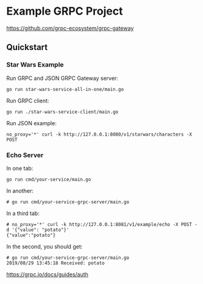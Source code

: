 # Example GRPC Project

https://github.com/grpc-ecosystem/grpc-gateway

## Quickstart

### Star Wars Example

Run GRPC and JSON GRPC Gateway server:
```
go run star-wars-service-all-in-one/main.go
```

Run GRPC client:
```
go run ./star-wars-service-client/main.go
```

Run JSON example:
```
no_proxy='*' curl -k http://127.0.0.1:8080/v1/starwars/characters -X POST
```

### Echo Server

In one tab:

```
go run cmd/your-service/main.go
```

In another:

```
# go run cmd/your-service-grpc-server/main.go
```

In a third tab:

```
# no_proxy='*' curl -k http://127.0.0.1:8081/v1/example/echo -X POST -d '{"value": "potato"}'
{"value":"potato"}
```

In the second, you should get:

```
# go run cmd/your-service-grpc-server/main.go
2019/08/29 13:45:18 Received: potato
```
https://grpc.io/docs/guides/auth
